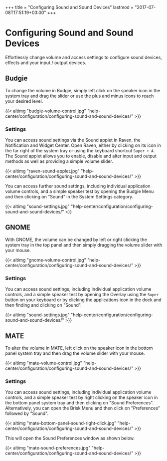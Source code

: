+++
title = "Configuring Sound and Sound Devices"
lastmod = "2017-07-08T17:51:19+03:00"
+++
# Configuring Sound and Sound Devices

Effortlessly change volume and access settings to configure sound devices, effects and your input / output devices.

## Budgie

To change the volume in Budgie, simply left click on the speaker icon in the system tray and drag the slider or use the plus and minus icons to reach your desired level.

{{< altimg "budgie-volume-control.jpg" "help-center/configuration/configuring-sound-and-sound-devices/" >}}

### Settings

You can access sound settings via the Sound applet in Raven, the Notification and Widget Center.  Open Raven, either by clicking on its icon in the far right of the system tray or using the keyboard shortcut `Super + A`.  The Sound applet allows you to enable, disable and alter input and output methods as well as providing a simple volume slider.

{{< altimg "raven-sound-applet.jpg" "help-center/configuration/configuring-sound-and-sound-devices/" >}}

You can access further sound settings, including individual application volume controls, and a simple speaker test by opening the Budgie Menu and then clicking on "Sound" in the System Settings category.

{{< altimg "sound-settings.jpg" "help-center/configuration/configuring-sound-and-sound-devices/" >}}

## GNOME

With GNOME, the volume can be changed by left or right clicking the system tray in the top panel and then simply dragging the volume slider with your mouse.

{{< altimg "gnome-volume-control.jpg" "help-center/configuration/configuring-sound-and-sound-devices/" >}}

### Settings

You can access sound settings, including individual application volume controls, and a simple speaker test by opening the Overlay using the `Super` button on your keyboard or by clicking the applications icon in the dock and then finding and clicking on "Sound".

{{< altimg "sound-settings.jpg" "help-center/configuration/configuring-sound-and-sound-devices/" >}}

## MATE

To alter the volume in MATE, left click on the speaker icon in the bottom panel system tray and then drag the volume slider with your mouse.

{{< altimg "mate-volume-control.jpg" "help-center/configuration/configuring-sound-and-sound-devices/" >}}

### Settings

You can access sound settings, including individual application volume controls, and a simple speaker test by right clicking on the speaker icon in the bottom panel system tray and then clicking on "Sound Preferences".  Alternatively, you can open the Brisk Menu and then click on "Preferences" followed by "Sound".

{{< altimg "mate-bottom-panel-sound-right-click.jpg" "help-center/configuration/configuring-sound-and-sound-devices/" >}}

This will open the Sound Preferences window as shown below.

{{< altimg "mate-sound-preferences.jpg" "help-center/configuration/configuring-sound-and-sound-devices/" >}}
